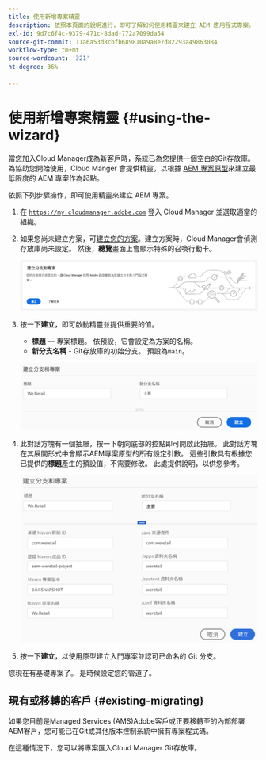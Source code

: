 ```yaml
---
title: 使用新增專案精靈
description: 依照本頁面的說明進行，即可了解如何使用精靈來建立 AEM 應用程式專案。
exl-id: 9d7c6f4c-9379-471c-8dad-772a7099da54
source-git-commit: 11a6a53d8cbfb689810a9a8e7d82293a49863084
workflow-type: tm+mt
source-wordcount: '321'
ht-degree: 36%

---
```



# 使用新增專案精靈 {#using-the-wizard}

當您加入Cloud Manager成為新客戶時，系統已為您提供一個空白的Git存放庫。 為協助您開始使用，Cloud Manger 會提供精靈，以根據 [AEM 專案原型](https://github.com/adobe/aem-project-archetype)來建立最低限度的 AEM 專案作為起點。

依照下列步驟操作，即可使用精靈來建立 AEM 專案。

1. 在 [`https://my.cloudmanager.adobe.com`](https://my.cloudmanager.adobe.com) 登入 Cloud Manager 並選取適當的組織。

1. 如果您尚未建立方案，可[建立您的方案](program-setup.md)。建立方案時，Cloud Manager會偵測存放庫尚未設定。 然後，**總覽**&#x200B;畫面上會顯示特殊的召喚行動卡。

   ![建立專案 CTA](/help/assets/image2018-10-3_14-29-44.png)

1. 按一下&#x200B;**建立**，即可啟動精靈並提供重要的值。

   * **標題** — 專案標題。 依預設，它會設定為方案的名稱。
   * **新分支名稱** - Git存放庫的初始分支。 預設為`main`。

   ![專案值](/help/assets/screen_shot_2018-10-08at55825am.png)

1. 此對話方塊有一個抽屜，按一下朝向底部的控點即可開啟此抽屜。 此對話方塊在其展開形式中會顯示AEM專案原型的所有設定引數。 這些引數具有根據您已提供的&#x200B;**標題**&#x200B;產生的預設值，不需要修改。 此處提供說明，以供您參考。

   ![詳細的原型參數](/help/assets/screen_shot_2018-10-08at60032am.png)

1. 按一下&#x200B;**建立**，以使用原型建立入門專案並認可已命名的 Git 分支。

您現在有基礎專案了。 是時候設定您的管道了。

## 現有或移轉的客戶 {#existing-migrating}

如果您目前是Managed Services (AMS)Adobe客戶或正要移轉至的內部部署AEM客戶，您可能已在Git或其他版本控制系統中擁有專案程式碼。

在這種情況下，您可以將專案匯入Cloud Manager Git存放庫。

